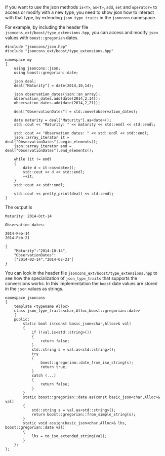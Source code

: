 If you want to use the json methods `is<T>`, `as<T>`, `add`, `set` and `operator=` to access or modify with a new type, you need to show json how to interact with that type, by extending `json_type_traits` in the `jsoncons` namespace.

For example, by including the header file `jsoncons_ext/boost/type_extensions.hpp`, you can access and modify `json` values with `boost::gregorian` dates.

    #include "jsoncons/json.hpp"
    #include "jsoncons_ext/boost/type_extensions.hpp"

    namespace my
    {
        using jsoncons::json;
        using boost::gregorian::date;

        json deal;
        deal["Maturity"] = date(2014,10,14);

        json observation_dates(json::an_array);
        observation_dates.add(date(2014,2,14));
        observation_dates.add(date(2014,2,21));

		deal["ObservationDates"] = std::move(observation_dates);

        date maturity = deal["Maturity"].as<date>();
        std::cout << "Maturity: " << maturity << std::endl << std::endl;

        std::cout << "Observation dates: " << std::endl << std::endl;
        json::array_iterator it = deal["ObservationDates"].begin_elements();
        json::array_iterator end = deal["ObservationDates"].end_elements();

        while (it != end)
        {
            date d = it->as<date>();
            std::cout << d << std::endl;
			++it;
        }
        std::cout << std::endl;

        std::cout << pretty_print(deal) << std::endl;
    }

The output is

    Maturity: 2014-Oct-14

    Observation dates:

    2014-Feb-14
    2014-Feb-21

    {
        "Maturity":"2014-10-14",
        "ObservationDates":
        ["2014-02-14","2014-02-21"]
    }

You can look in the header file `jsoncons_ext/boost/type_extensions.hpp`
to see how the specialization of `json_type_traits` that supports
the conversions works. In this implementation the `boost` date values are stored in the `json` values as strings.

    namespace jsoncons
    {
        template <typename Alloc>
        class json_type_traits<char,Alloc,boost::gregorian::date>
        {
        public:
            static bool is(const basic_json<char,Alloc>& val)
            {
                if (!val.is<std::string>())
                {
                    return false;
                }
                std::string s = val.as<std::string>();
                try
                {
                    boost::gregorian::date_from_iso_string(s);
                    return true;
                }
                catch (...)
                {
                    return false;
                }
            }
            static boost::gregorian::date as(const basic_json<char,Alloc>& val)
            {
                std::string s = val.as<std::string>();
                return boost::gregorian::from_simple_string(s);
            }
            static void assign(basic_json<char,Alloc>& lhs, boost::gregorian::date val)
            {
                lhs = to_iso_extended_string(val);
            }
        };
    };

